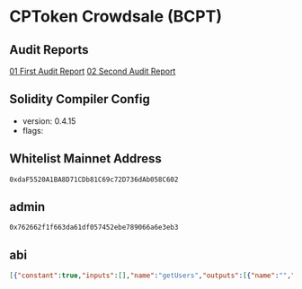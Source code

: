 # CPToken Crowdsale (BCPT)

## Audit Reports
[01 First Audit Report](audit01.md)
[02 Second Audit Report](audit02.md)

## Solidity Compiler Config

- version: 0.4.15
- flags:

## Whitelist Mainnet Address
`0xdaF5520A1BA8D71CDb81C69c72D736dAb058C602`

## admin
`0x762662f1f663da61df057452ebe789066a6e3eb3`

## abi
```json
[{"constant":true,"inputs":[],"name":"getUsers","outputs":[{"name":"","type":"address[]"}],"payable":false,"type":"function"},{"constant":true,"inputs":[],"name":"numUsers","outputs":[{"name":"","type":"uint256"}],"payable":false,"type":"function"},{"constant":false,"inputs":[{"name":"state","type":"bool"}],"name":"setSignUpOnOff","outputs":[],"payable":false,"type":"function"},{"constant":true,"inputs":[{"name":"addr","type":"address"}],"name":"isSignedUp","outputs":[{"name":"","type":"bool"}],"payable":false,"type":"function"},{"constant":true,"inputs":[],"name":"getAdmin","outputs":[{"name":"","type":"address"}],"payable":false,"type":"function"},{"constant":true,"inputs":[],"name":"signUpOn","outputs":[{"name":"","type":"bool"}],"payable":false,"type":"function"},{"constant":false,"inputs":[],"name":"signUp","outputs":[],"payable":false,"type":"function"},{"constant":true,"inputs":[{"name":"idx","type":"uint256"}],"name":"userAtIndex","outputs":[{"name":"","type":"address"}],"payable":false,"type":"function"},{"inputs":[],"payable":false,"type":"constructor"},{"payable":false,"type":"fallback"}]
```
